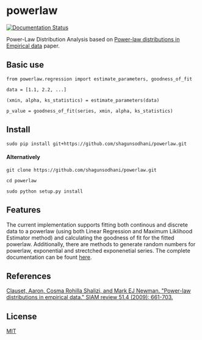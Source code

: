 # powerlaw

[![Documentation Status](https://readthedocs.org/projects/powerlaw/badge/?version=latest)](http://powerlaw.readthedocs.org/en/latest/?badge=latest)

Power-Law Distribution Analysis based on [Power-law distributions in Empirical data](http://arxiv.org/pdf/0706.1062.pdf) paper.

## Basic use


```
from powerlaw.regression import estimate_parameters, goodness_of_fit

data = [1.1, 2.2, ...]

(xmin, alpha, ks_statistics) = estimate_parameters(data)

p_value = goodness_of_fit(series, xmin, alpha, ks_statistics)
```

## Install

```
sudo pip install git+https://github.com/shagunsodhani/powerlaw.git
```

#### Alternatively

```
git clone https://github.com/shagunsodhani/powerlaw.git

cd powerlaw

sudo python setup.py install
```

## Features

The current implementation supports fitting both continous and discrete data to a powerlaw (using both Linear Regression and Maximum Liklihood Estimator method) and calculating the goodness of fit for the fitted powerlaw. Additionally, there are methods to generate random numbers for powerlaw, exponential and strectched exponenetial series. The complete documentation can be fount [here](https://powerlaw.readthedocs.org).


## References

[Clauset, Aaron, Cosma Rohilla Shalizi, and Mark EJ Newman. "Power-law distributions in empirical data." SIAM review 51.4 (2009): 661-703.](http://arxiv.org/pdf/0706.1062.pdf)

## License

[MIT](http://shagun.mit-license.org/)